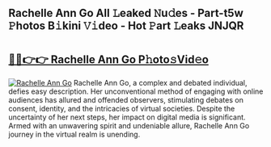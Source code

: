 ## Rachelle Ann Go All 𝙻eaked 𝙽u𝚍es - Part-t5w 𝙿hotos B𝚒kini 𝚅𝚒deo - Hot 𝙿art 𝙻eaks JNJQR

# <h2><a href="http://ld6dxq.urlbe.top/?page=Rachelle+Ann+Go">🔗🔗👉👉 Rachelle Ann Go P𝚑oto𝚜Vid𝚎o</a></h2>

[![Rachelle Ann Go](https://i.imgur.com/eBuTRDB.gif)](http://ld6dxq.urlbe.top/?page=Rachelle+Ann+Go)
Rachelle Ann Go, a complex and debated individual, defies easy description. Her unconventional method of engaging with online audiences has allured and offended observers, stimulating debates on consent, identity, and the intricacies of virtual societies. Despite the uncertainty of her next steps, her impact on digital media is significant. Armed with an unwavering spirit and undeniable allure, Rachelle Ann Go journey in the virtual realm is unending.
